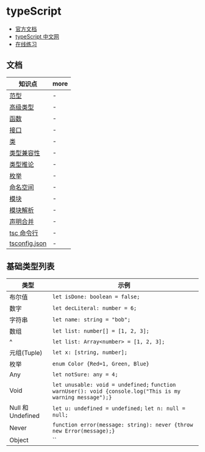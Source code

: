 # typeScript

- [官方文档](https://www.typescriptlang.org/)
- [typeScript 中文网](https://www.tslang.cn/docs/home.html)
- [在线练习](http://www.typescriptlang.org/play/index.html)

## 文档

| 知识点                         | more |
| ------------------------------ | ---- |
| [范型](./范型.md)              | -    |
| [高级类型](./高级类型.md)      | -    |
| [函数](./函数.md)              | -    |
| [接口](./接口.md)              | -    |
| [类](./类.md)                  | -    |
| [类型兼容性](./类型兼容性.md)  | -    |
| [类型推论](./类型推论.md)      | -    |
| [枚举](./枚举.md)              | -    |
| [命名空间](./命名空间.md)      | -    |
| [模块](./模块.md)              | -    |
| [模块解析](./模块解析.md)      | -    |
| [声明合并](./声明合并.md)      | -    |
| [tsc 命令行](./tsc命令行.md)   | -    |
| [tsconfig.json](./tsconfig.md) | -    |

## 基础类型列表

| 类型              | 示例                                                                                                       |
| ----------------- | ---------------------------------------------------------------------------------------------------------- |
| 布尔值            | `let isDone: boolean = false;`                                                                             |
| 数字              | `let decLiteral: number = 6;`                                                                              |
| 字符串            | `let name: string = "bob";`                                                                                |
| 数组              | `let list: number[] = [1, 2, 3];`                                                                          |
| ^                 | `let list: Array<number> = [1, 2, 3];`                                                                     |
| 元组(Tuple)       | `let x: [string, number];`                                                                                 |
| 枚举              | `enum Color {Red=1, Green, Blue}`                                                                          |
| Any               | `let notSure: any = 4;`                                                                                    |
| Void              | `let unusable: void = undefined;` `function warnUser(): void {console.log("This is my warning message");}` |
| Null 和 Undefined | `let u: undefined = undefined;` `let n: null = null;`                                                      |
| Never             | `function error(message: string): never {throw new Error(message);}`                                       |
| Object            | ``                                                                                                         |
